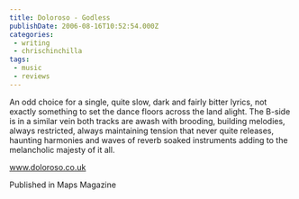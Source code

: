 ```yaml
---
title: Doloroso - Godless
publishDate: 2006-08-16T10:52:54.000Z
categories:
 - writing
 - chrischinchilla
tags:
 - music 
 - reviews
---
```


An odd choice for a single, quite slow, dark and fairly bitter lyrics, not exactly something to set the dance floors across the land alight. The B-side is in a similar vein both tracks are awash with brooding, building melodies, always restricted, always maintaining tension that never quite releases, haunting harmonies and waves of reverb soaked instruments adding to the melancholic majesty of it all.

<a href='https://www.doloroso.co.uk/' target='_blank'>www.doloroso.co.uk</a>

Published in Maps Magazine
